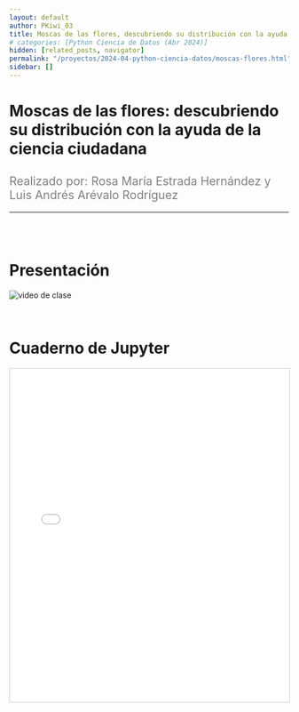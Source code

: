 ```yaml
---
layout: default
author: PKiwi_03
title: Moscas de las flores, descubriendo su distribución con la ayuda de la ciencia ciudadana
# categories: [Python Ciencia de Datos (Abr 2024)]
hidden: [related_posts, navigator]
permalink: "/proyectos/2024-04-python-ciencia-datos/moscas-flores.html"
sidebar: []
---
```


# Moscas de las flores: descubriendo su distribución con la ayuda de la ciencia ciudadana
<h2 style="color: gray; font-weight: normal;">
Realizado por: Rosa María Estrada Hernández y Luis Andrés Arévalo Rodríguez
</h2>

---

<br><br>

# Presentación

![video de clase](https://youtu.be/AG21QQ9XLso?si=m3IDV6i-ukJIWAQX)

<br>

# Cuaderno de Jupyter

<iframe 
    src="/assets/html/rosa_estrada.html" 
    width="100%" 
    height="600" 
    style="border: 1px solid #ccc;"
></iframe>